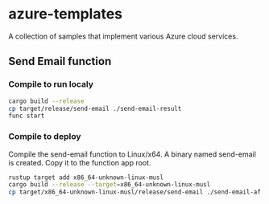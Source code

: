 # azure-templates
A collection of samples that implement various Azure cloud services.

## Send Email function
### Compile to run localy
```bash
cargo build --release
cp target/release/send-email ./send-email-result
func start
```
### Compile to deploy
Compile the send-email function to Linux/x64. A binary named send-email is created. Copy it to the function app root.
```bash
rustup target add x86_64-unknown-linux-musl
cargo build --release --target=x86_64-unknown-linux-musl
cp target/x86_64-unknown-linux-musl/release/send-email ./send-email-af
```
